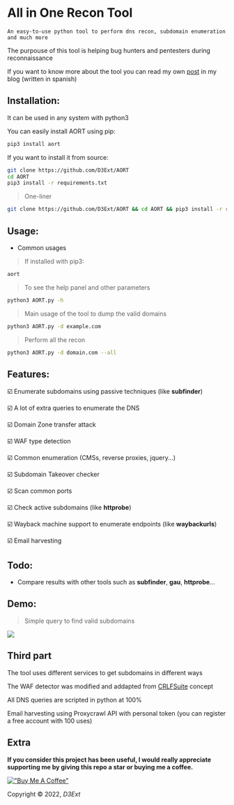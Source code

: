 # All in One Recon Tool

`An easy-to-use python tool to perform dns recon, subdomain enumeration and much more`

The purpouse of this tool is helping bug hunters and pentesters during reconnaissance

If you want to know more about the tool you can read my own [post](https://d3ext.github.io/aort) in my blog (written in spanish) 

## Installation:
It can be used in any system with python3

You can easily install AORT using pip:

```sh
pip3 install aort
```

If you want to install it from source:
```sh
git clone https://github.com/D3Ext/AORT
cd AORT
pip3 install -r requirements.txt
```

> One-liner
```sh
git clone https://github.com/D3Ext/AORT && cd AORT && pip3 install -r requirements.txt && python3 AORT.py
```

## Usage:

- Common usages

> If installed with pip3:
```sh
aort
```

> To see the help panel and other parameters
```sh
python3 AORT.py -h
```

> Main usage of the tool to dump the valid domains
```sh
python3 AORT.py -d example.com
```

> Perform all the recon
```sh
python3 AORT.py -d domain.com --all
```
## Features:

:ballot_box_with_check: Enumerate subdomains using passive techniques (like **subfinder**)

:ballot_box_with_check: A lot of extra queries to enumerate the DNS

:ballot_box_with_check: Domain Zone transfer attack

:ballot_box_with_check: WAF type detection

:ballot_box_with_check: Common enumeration (CMSs, reverse proxies, jquery...)

:ballot_box_with_check: Subdomain Takeover checker

:ballot_box_with_check: Scan common ports

:ballot_box_with_check: Check active subdomains (like **httprobe**)

:ballot_box_with_check: Wayback machine support to enumerate endpoints (like **waybackurls**)

:ballot_box_with_check: Email harvesting

## Todo:

- Compare results with other tools such as **subfinder**, **gau**, **httprobe**...

## Demo:

> Simple query to find valid subdomains
<img src="https://raw.githubusercontent.com/D3Ext/AORT/main/demo.png">

## Third part

The tool uses different services to get subdomains in different ways

The WAF detector was modified and addapted from [CRLFSuite](https://github.com/Nefcore/CRLFsuite) concept

All DNS queries are scripted in python at 100%

Email harvesting using Proxycrawl API with personal token (you can register a free account with 100 uses)

## Extra

**If you consider this project has been useful, I would really appreciate supporting me by giving this repo a star or buying me a coffee.**

[!["Buy Me A Coffee"](https://www.buymeacoffee.com/assets/img/custom_images/orange_img.png)](https://www.buymeacoffee.com/d3ext)

Copyright © 2022, *D3Ext*
